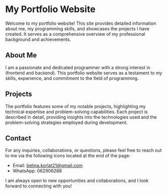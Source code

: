 # My Portfolio Website
Welcome to my portfolio website! This site provides detailed information about me, my programming skills, and showcases the projects I have created. It serves as a comprehensive overview of my professional background and achievements.

## About Me
I am a passionate and dedicated programmer with a strong interest in (frontend and backend). This portfolio website serves as a testament to my skills, experience, and commitment to the field of programming.

## Projects
The portfolio features some of my notable projects, highlighting my technical expertise and problem-solving capabilities. Each project is described in detail, providing insights into the technologies used and the problem-solving strategies employed during development.

## Contact
For any inquiries, collaborations, or questions, please feel free to reach out to me via the following icons located at the end of the page:
- Email: belma.korlat21@gmail.com
- WhatsApp: 062906288
  
I am always open to new opportunities and collaborations, and I look forward to connecting with you!

